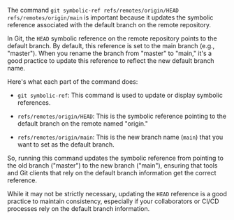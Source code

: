 The command `git symbolic-ref refs/remotes/origin/HEAD refs/remotes/origin/main` is important because it updates the symbolic reference associated with the default branch on the remote repository.

In Git, the `HEAD` symbolic reference on the remote repository points to the default branch. By default, this reference is set to the main branch (e.g., "master"). When you rename the branch from "master" to "main," it's a good practice to update this reference to reflect the new default branch name.

Here's what each part of the command does:

- `git symbolic-ref`: This command is used to update or display symbolic references.
    
- `refs/remotes/origin/HEAD`: This is the symbolic reference pointing to the default branch on the remote named "origin."
    
- `refs/remotes/origin/main`: This is the new branch name (`main`) that you want to set as the default branch.
    

So, running this command updates the symbolic reference from pointing to the old branch ("master") to the new branch ("main"), ensuring that tools and Git clients that rely on the default branch information get the correct reference.

While it may not be strictly necessary, updating the `HEAD` reference is a good practice to maintain consistency, especially if your collaborators or CI/CD processes rely on the default branch information.